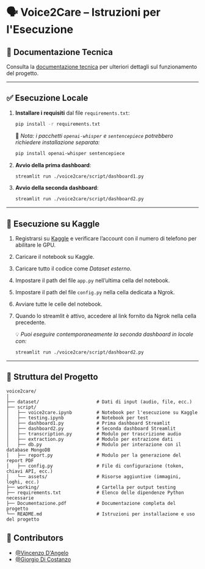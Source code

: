 
# 🗣️ Voice2Care – Istruzioni per l'Esecuzione

## 📘 Documentazione Tecnica
Consulta la [documentazione tecnica](./Documentazione.pdf) per ulteriori dettagli sul funzionamento del progetto.

---

## ✅ Esecuzione Locale

1. **Installare i requisiti** dal file `requirements.txt`:
   ```bash
   pip install -r requirements.txt
   ```

   🔹 *Nota: i pacchetti `openai-whisper` e `sentencepiece` potrebbero richiedere installazione separata:*
   ```bash
   pip install openai-whisper sentencepiece
   ```

2. **Avvio della prima dashboard**:
   ```bash
   streamlit run ./voice2care/script/dashboard1.py
   ```

3. **Avvio della seconda dashboard**:
   ```bash
   streamlit run ./voice2care/script/dashboard2.py
   ```

---

## 🧪 Esecuzione su Kaggle

1. Registrarsi su [Kaggle](https://www.kaggle.com) e verificare l’account con il numero di telefono per abilitare le GPU.
2. Caricare il notebook su Kaggle.
3. Caricare tutto il codice come *Dataset esterno*.
4. Impostare il path del file `app.py` nell’ultima cella del notebook.
5. Impostare il path del file `config.py` nella cella dedicata a Ngrok.
6. Avviare tutte le celle del notebook.
7. Quando lo streamlit è attivo, accedere al link fornito da Ngrok nella cella precedente.

   💡 *Puoi eseguire contemporaneamente la seconda dashboard in locale con:*
   ```bash
   streamlit run ./voice2care/script/dashboard2.py
   ```

---

## 🧾 Struttura del Progetto

```
voice2care/
│
├── dataset/                     # Dati di input (audio, file, ecc.)
├── script/
│   ├── voice2care.ipynb         # Notebook per l'esecuzione su Kaggle
│   ├── testing.ipynb            # Notebook per test
│   ├── dashboard1.py            # Prima dashboard Streamlit
│   ├── dashboard2.py            # Seconda dashboard Streamlit
│   ├── transcription.py         # Modulo per trascrizione audio
│   ├── extraction.py            # Modulo per estrazione dati
│   ├── db.py                    # Modulo per interazione con il database MongoDB
│   ├── report.py                # Modulo per la generazione del report PDF
│   ├── config.py                # File di configurazione (token, chiavi API, ecc.)
│   └── assets/                  # Risorse aggiuntive (immagini, loghi, ecc.)
├── working/                     # Cartella per output testing
├── requirements.txt             # Elenco delle dipendenze Python necessarie
├── Documentazione.pdf           # Documentazione completa del progetto
└── README.md                    # Istruzioni per installazione e uso del progetto

```

## 👥 Contributors

- [@Vincenzo D'Angelo](https://github.com/vincenzodan)
- [@Giorgio Di Costanzo](https://github.com/GiorgioDiCostanzo)
